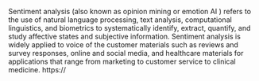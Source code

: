 Sentiment analysis
(also known as opinion mining or
emotion AI ) refers to the use of natural language
processing, text analysis, computational linguistics, and
biometrics to systematically identify, extract, quantify, and
study affective states and subjective information.
Sentiment analysis is widely applied to voice of the
customer materials such as reviews and survey responses,
online and social media, and healthcare materials for
applications that range from marketing to customer service
to clinical medicine.
https://
